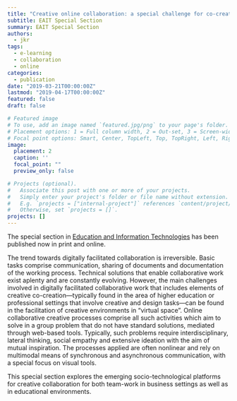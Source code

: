 ```yaml
---
title: "Creative online collaboration: a special challenge for co-creation"
subtitle: EAIT Special Section
summary: EAIT Special Section
authors:
  - jkr
tags:
  - e-learning
  - collaboration
  - online
categories:
  - publication
date: "2019-03-21T00:00:00Z"
lastmod: "2019-04-17T00:00:00Z"
featured: false
draft: false

# Featured image
# To use, add an image named `featured.jpg/png` to your page's folder.
# Placement options: 1 = Full column width, 2 = Out-set, 3 = Screen-width
# Focal point options: Smart, Center, TopLeft, Top, TopRight, Left, Right, BottomLeft, Bottom, BottomRight
image:
  placement: 2
  caption: ''
  focal_point: ""
  preview_only: false

# Projects (optional).
#   Associate this post with one or more of your projects.
#   Simply enter your project's folder or file name without extension.
#   E.g. `projects = ["internal-project"]` references `content/project/deep-learning/index.md`.
#   Otherwise, set `projects = []`.
projects: []
---
```

The special section in [Education and Information Technologies](https://link.springer.com/journal/10639/24/2/page/3) has been published now in print and online.

The trend towards digitally facilitated collaboration is irreversible. Basic tasks comprise communication, sharing of documents and documentation of the working process. Technical solutions that enable collaborative work exist aplenty and are constantly evolving. However, the main challenges involved in digitally facilitated collaborative work that includes elements of creative co-creation—typically found in the area of higher education or professional settings that involve creative and design tasks—can be found in the facilitation of creative environments in “virtual space”. Online collaborative creative processes comprise all such activities which aim to solve in a group problem that do not have standard solutions, mediated through web-based tools. Typically, such problems require interdisciplinary, lateral thinking, social empathy and extensive ideation with the aim of mutual inspiration. The processes applied are often nonlinear and rely on multimodal means of synchronous and asynchronous communication, with a special focus on visual tools.

This special section explores the emerging socio-technological platforms for creative collaboration for both team-work in business settings as well as in educational environments.

